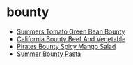 # bounty

 * [Summers Tomato Green Bean Bounty](../index/s/summers-tomato-green-bean-bounty-105480.json)
 * [California Bounty Beef And Vegetable](../index/c/california-bounty-beef-and-vegetable.json)
 * [Pirates Bounty Spicy Mango Salad](../index/p/pirates-bounty-spicy-mango-salad.json)
 * [Summer Bounty Pasta](../index/s/summer-bounty-pasta.json)
